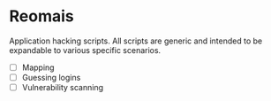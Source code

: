 # Reomais

Application hacking scripts. All scripts are generic and intended to be expandable to various specific scenarios.

- [ ] Mapping
- [ ] Guessing logins
- [ ] Vulnerability scanning
